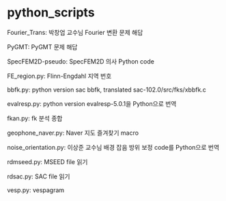 # python_scripts
Fourier_Trans: 박창업 교수님 Fourier 변환 문제 해답

PyGMT: PyGMT 문제 해답

SpecFEM2D-pseudo: SpecFEM2D 의사 Python code

FE_region.py: Flinn-Engdahl 지역 번호

bbfk.py: python version sac bbfk, translated sac-102.0/src/fks/xbbfk.c

evalresp.py: python version evalresp-5.0.1을 Python으로 번역

fkan.py: fk 분석 종합

geophone_naver.py: Naver 지도 즐겨찾기 macro

noise_orientation.py: 이상준 교수님 배경 잡음 방위 보정 code를 Python으로 번역

rdmseed.py: MSEED file 읽기

rdsac.py: SAC file 읽기

vesp.py: vespagram
